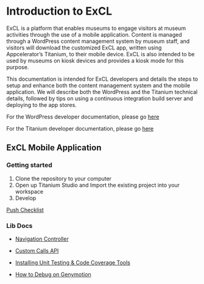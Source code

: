 # Introduction to ExCL #
ExCL is a platform that enables museums to engage visitors at museum activities through the use of 
a mobile application. Content is managed through a WordPress content management system by museum 
staff, and visitors will download the customized ExCL app, written using Appcelerator’s Titanium, 
to their mobile device. ExCL is also intended to be used by museums on kiosk devices and provides 
a kiosk mode for this purpose.

This documentation is intended for ExCL developers and details the steps to setup and enhance both 
the content management system and the mobile application. We will describe both the WordPress and 
the Titanium technical details, followed by tips on using a continuous integration build server and 
deploying to the app stores.

For the WordPress developer documentation, please go [here]()

For the Titanium developer documentation, please go [here]()

## ExCL Mobile Application ##

### Getting started ###

1. Clone the repository to your computer
2. Open up Titanium Studio and Import the existing project into your workspace
3. Develop

[Push Checklist](/docs/Checkin%20Checklist.md)

### Lib Docs ###

* [Navigation Controller](/docs/NavigationController.md)

* [Custom Calls API](/docs/CustomCalls.md)

* [Installing Unit Testing & Code Coverage Tools](/docs/installingUnitTestingAndCodeCoverageTools.md)

* [How to Debug on Genymotion](/docs/debuggingOnGenymotion.md)